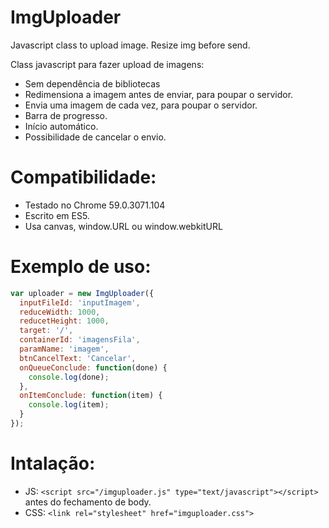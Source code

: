 # ImgUploader
Javascript class to upload image. Resize img before send.

Class javascript para fazer upload de imagens:
- Sem dependência de bibliotecas
- Redimensiona a imagem antes de enviar, para poupar o servidor.
- Envia uma imagem de cada vez, para poupar o servidor.
- Barra de progresso.
- Início automático.
- Possibilidade de cancelar o envio.

# Compatibilidade:
- Testado no Chrome 59.0.3071.104
- Escrito em ES5.
- Usa canvas, window.URL ou window.webkitURL

# Exemplo de uso:

```javascript
var uploader = new ImgUploader({
  inputFileId: 'inputImagem',
  reduceWidth: 1000,
  reducetHeight: 1000,
  target: '/',
  containerId: 'imagensFila',
  paramName: 'imagem',
  btnCancelText: 'Cancelar',
  onQueueConclude: function(done) {
    console.log(done);
  },
  onItemConclude: function(item) {
    console.log(item);
  }
});
```

# Intalação:
- JS: `<script src="/imguploader.js" type="text/javascript"></script>` antes do fechamento de body.
- CSS: `<link rel="stylesheet" href="imguploader.css">`
